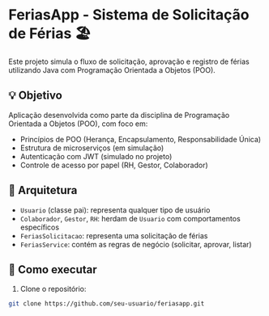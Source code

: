 # FeriasApp - Sistema de Solicitação de Férias 🏖️

Este projeto simula o fluxo de solicitação, aprovação e registro de férias utilizando Java com Programação Orientada a Objetos (POO).

## 💡 Objetivo

Aplicação desenvolvida como parte da disciplina de Programação Orientada a Objetos (POO), com foco em:
- Princípios de POO (Herança, Encapsulamento, Responsabilidade Única)
- Estrutura de microserviços (em simulação)
- Autenticação com JWT (simulado no projeto)
- Controle de acesso por papel (RH, Gestor, Colaborador)

## 🧱 Arquitetura

- `Usuario` (classe pai): representa qualquer tipo de usuário
- `Colaborador`, `Gestor`, `RH`: herdam de `Usuario` com comportamentos específicos
- `FeriasSolicitacao`: representa uma solicitação de férias
- `FeriasService`: contém as regras de negócio (solicitar, aprovar, listar)

## 🚀 Como executar

1. Clone o repositório:
```bash
git clone https://github.com/seu-usuario/feriasapp.git
